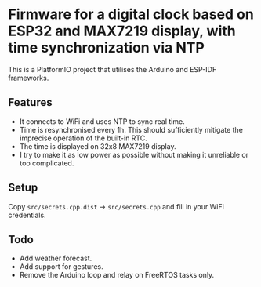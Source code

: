 # Firmware for a digital clock based on ESP32 and MAX7219 display, with time synchronization via NTP

This is a PlatformIO project that utilises the Arduino and ESP-IDF frameworks.

## Features

- It connects to WiFi and uses NTP to sync real time.
- Time is resynchronised every 1h. This should sufficiently mitigate the imprecise operation of the built-in RTC.
- The time is displayed on 32x8 MAX7219 display.
- I try to make it as low power as possible without making it unreliable or too complicated.

## Setup

Copy `src/secrets.cpp.dist` → `src/secrets.cpp` and fill in your WiFi credentials.

## Todo

- Add weather forecast.
- Add support for gestures.
- Remove the Arduino loop and relay on FreeRTOS tasks only.
